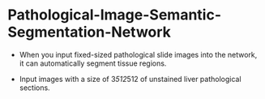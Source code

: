 # Pathological-Image-Semantic-Segmentation-Network

- When you input fixed-sized pathological slide images into the network, it can automatically segment tissue regions.

- Input images with a size of 3*512*512 of unstained liver pathological sections.
